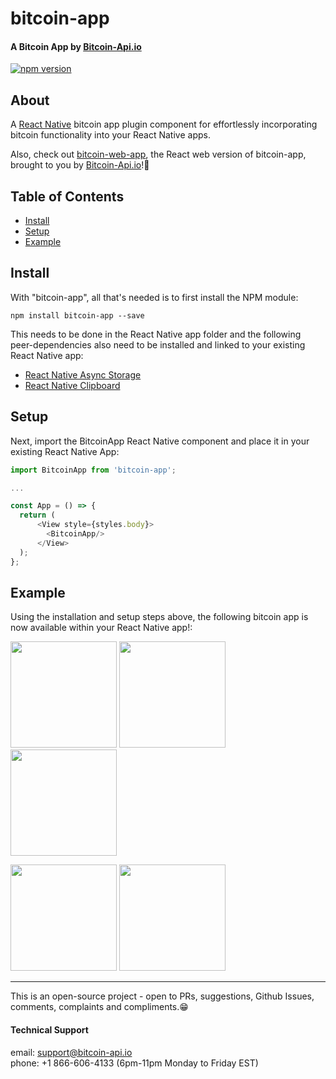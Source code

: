 # bitcoin-app

#### A Bitcoin App by [Bitcoin-Api.io](https://bitcoin-api.io)

[![npm version](https://badge.fury.io/js/bitcoin-app.svg)](https://badge.fury.io/js/bitcoin-app)


## About
A [React Native](https://reactnative.dev) bitcoin app plugin component for effortlessly 
incorporating bitcoin functionality into your React Native apps.

Also, check out [bitcoin-web-app](https://github.com/bitcoin-api/bitcoin-web-app), the React web version of bitcoin-app, brought to you by [Bitcoin-Api.io](https://bitcoin-api.io)!🖖


## Table of Contents
* [Install](#install)
* [Setup](#setup)
* [Example](#example)

## Install

With "bitcoin-app", all that's needed is to first install the NPM module:
```
npm install bitcoin-app --save
```
This needs to be done in the React Native app folder and the following peer-dependencies also need to be installed and linked to your existing React Native app:

* [React Native Async Storage](https://github.com/react-native-community/async-storage)
* [React Native Clipboard](https://github.com/react-native-community/clipboard)

## Setup

Next, import the BitcoinApp React Native component and place it in your existing React Native App:

```.js
import BitcoinApp from 'bitcoin-app';

...

const App = () => {
  return (
      <View style={styles.body}>
        <BitcoinApp/>
      </View>
  );
};
```

## Example
Using the installation and setup steps above, the following bitcoin app is now available within your React Native app!:

<p float="left">
  <img src="https://bitcoin-api.s3.amazonaws.com/images/demo/app/app_screenshot_24.png" width="170" />
  <img src="https://bitcoin-api.s3.amazonaws.com/images/demo/app/app_screenshot_26.png" width="170" />
  <img src="https://bitcoin-api.s3.amazonaws.com/images/demo/app/app_screenshot_27.png" width="170" />
</p>

<p float="left">
  <img src="https://bitcoin-api.s3.amazonaws.com/images/demo/app/app_screenshot_20.png" width="170" />
  <img src="https://bitcoin-api.s3.amazonaws.com/images/demo/app/app_screenshot_25.png" width="170" />
</p>


---

This is an open-source project - open to PRs, suggestions, Github Issues, comments, complaints and compliments.😁


#### Technical Support 
email: support@bitcoin-api.io  
phone: +1 866-606-4133 (6pm-11pm Monday to Friday EST)